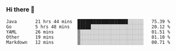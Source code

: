 ### Hi there 👋

<!--
**yeya24/yeya24** is a ✨ _special_ ✨ repository because its `README.md` (this file) appears on your GitHub profile.

Here are some ideas to get you started:

- 🔭 I’m currently working on ...
- 🌱 I’m currently learning ...
- 👯 I’m looking to collaborate on ...
- 🤔 I’m looking for help with ...
- 💬 Ask me about ...
- 📫 How to reach me: ...
- 😄 Pronouns: ...
- ⚡ Fun fact: ...
-->

<!--START_SECTION:waka-->
```text
Java       21 hrs 44 mins  ███████████████████░░░░░░   75.39 % 
Go         5 hrs 48 mins   █████░░░░░░░░░░░░░░░░░░░░   20.12 % 
YAML       26 mins         ▒░░░░░░░░░░░░░░░░░░░░░░░░   01.51 % 
Other      19 mins         ▒░░░░░░░░░░░░░░░░░░░░░░░░   01.10 % 
Markdown   12 mins         ▒░░░░░░░░░░░░░░░░░░░░░░░░   00.71 % 
```
<!--END_SECTION:waka-->
